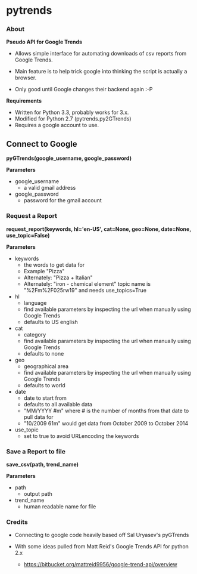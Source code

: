 pytrends
=========

### About

**Pseudo API for Google Trends**

* Allows simple interface for automating downloads of csv reports from Google Trends.
* Main feature is to help trick google into thinking the script is actually a browser.


* Only good until Google changes their backend again :-P

**Requirements**
* Written for Python 3.3, probably works for 3.x.
* Modified for Python 2.7 (pytrends.py2GTrends)
* Requires a google account to use.

## Connect to Google
**pyGTrends(google_username, google_password)**

**Parameters**
* google_username
  - a valid gmail address
* google_password
  - password for the gmail account

### Request a Report
**request_report(keywords, hl='en-US', cat=None, geo=None, date=None, use_topic=False)**

**Parameters**
* keywords
  - the words to get data for
  - Example "Pizza"
  - Alternately: "Pizza + Italian"
  - Alternately: "iron - chemical element" topic name is "%2Fm%2F025rw19" and needs use_topics=True
* hl
  - language
  - find available parameters by inspecting the url when manually using Google Trends
  - defaults to US english
* cat
  - category
  - find available parameters by inspecting the url when manually using Google Trends
  - defaults to none
* geo
  - geographical area
  - find available parameters by inspecting the url when manually using Google Trends
  - defaults to world
* date
  - date to start from
  - defaults to all available data
  - "MM/YYYY #m" where # is the number of months from that date to pull data for
  - "10/2009 61m" would get data from October 2009 to October 2014
* use_topic
  - set to true to avoid URLencoding the keywords

### Save a Report to file
**save_csv(path, trend_name)**

**Parameters**
* path
  - output path
* trend_name
  - human readable name for file

### Credits

* Connecting to google code heavily based off Sal Uryasev's pyGTrends

* With some ideas pulled from Matt Reid's Google Trends API for python 2.x
  - https://bitbucket.org/mattreid9956/google-trend-api/overview
